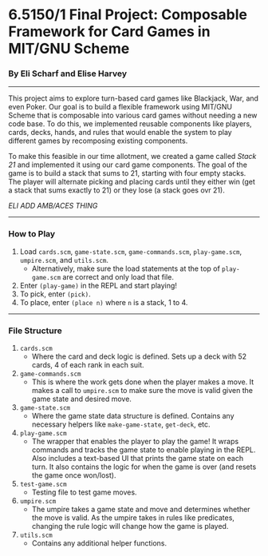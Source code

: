 # 6.5150/1 Final Project: Composable Framework for Card Games in MIT/GNU Scheme
### By Eli Scharf and Elise Harvey

---

This project aims to explore turn-based card games like Blackjack, War, and even Poker. Our goal is to build a flexible framework using MIT/GNU Scheme that is composable into various card games without needing a new code base. To do this, we implemented reusable components like players, cards, decks, hands, and rules that would enable the system to play different games by recomposing existing components.  

To make this feasible in our time allotment, we created a game called *Stack 21* and implemented it using our card game components. The goal of the game is to build a stack that sums to 21, starting with four empty stacks. The player will alternate picking and placing cards until they either win (get a stack that sums exactly to 21) or they lose (a stack goes ovr 21).

_ELI ADD AMB/ACES THING_

---

### How to Play

1. Load `cards.scm`, `game-state.scm`, `game-commands.scm`, `play-game.scm`, `umpire.scm`, and `utils.scm`.
    - Alternatively, make sure the load statements at the top of `play-game.scm` are correct and only load that file.
2. Enter `(play-game)` in the REPL and start playing!
3. To pick, enter `(pick)`.
4. To place, enter `(place n)` where `n` is a stack, 1 to 4.

---

### File Structure

1. `cards.scm`
    - Where the card and deck logic is defined. Sets up a deck with 52 cards, 4 of each rank in each suit. 
2. `game-commands.scm`
    - This is where the work gets done when the player makes a move. It makes a call to `umpire.scm` to make sure the move is valid given the game state and desired move. 
3. `game-state.scm`
    - Where the game state data structure is defined. Contains any necessary helpers like `make-game-state`, `get-deck`, etc.
4. `play-game.scm`
    - The wrapper that enables the player to play the game! It wraps commands and tracks the game state to enable playing in the REPL. Also includes a text-based UI that prints the game state on each turn. It also contains the logic for when the game is over (and resets the game once won/lost).
5. `test-game.scm`
    - Testing file to test game moves.
6. `umpire.scm`
    - The umpire takes a game state and move and determines whether the move is valid. As the umpire takes in rules like predicates, changing the rule logic will change how the game is played.
7. `utils.scm`
    - Contains any additional helper functions. 